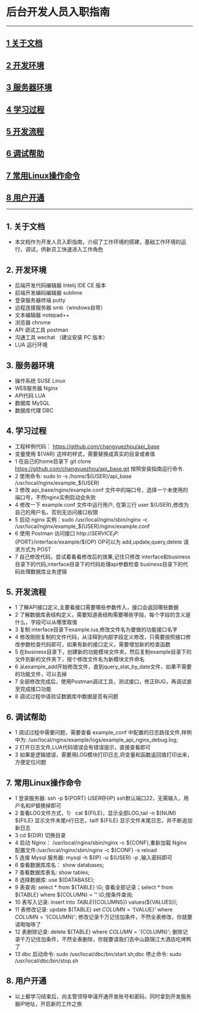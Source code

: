#  后台开发人员入职指南
-------------------
## [1 关于文档](#about_doc)
## [2 开发环境](#dev_env)
## [3 服务器环境](#service_env)
## [4 学习过程](#study_progress)
## [5 开发流程](#dev_progress)
## [6 调试帮助](#debug_progress)
## [7 常用Linux操作命令](#used_shell)
## [8 用户开通](#user_create)

-------------------
## 1. 关于文档 <a name="about_doc"/>
*   本文档作为开发人员入职指南，介绍了工作环境的搭建，基础工作环境的运行，调试，供新员工快速进入工作角色
   
## 2. 开发环境 <a name="dev_env"/>   
*   后端开发代码编辑器 Intelij IDE CE 版本
*   前端开发编码编辑器 sublime 
*   登录服务器终端  putty
*   远程连接服务器  smb（windows自带）
*   文本编辑器  notepad++
*   浏览器    chrome
*   API 调试工具  postman
*   沟通工具  wechat （建议安装 PC 版本）
*   LUA  运行环境
   
## 3. 服务器环境 <a name="service_env"/>  
*  操作系统     SUSE Linux
*  WEB服务器    Nginx
*  API代码      LUA
*  数据库       MySQL
*  数据库代理    DBC

## 4. 学习过程 <a name="study_progress"/>  
*  工程样例代码： https://github.com/changyuezhou/api_base
*  变量使用 ${VAR} 这样的样式，需要替换成真实的目录或者值
*  1 在自己的home目录下 git clone https://github.com/changyuezhou/api_base.git 按照安装指南运行命令.
*  2 使用命令: sudo ln -s /home/${USER}/api_base /usr/local/nginx/example_${USER}
*  3 修改 api_base/nginx/example.conf 文件中的端口号，选择一个未使用的端口号，不然nginx实例启动会失败
*  4 修改一下 example.conf 文件中运行用户, 在第三行 user  ${USER},修改为自己的用户名，否则无访问接口权限
*  5 启动 nginx 实例：sudo /usr/local/nginx/sbin/nginx -c /usr/local/nginx/example_${USER}/nginx/example.conf
*  6 使用 Postman 访问接口 http://${SERVICE_IP}:${PORT}/interface/example/${OP} OP可以为 add,update,query,delete
     请求方式为 POST 
*  7 自己修改代码，尝试着看看修改后的效果,记住只修改 interface和business目录下的代码,interface目录下的代码处理api参数检查
     business目录下的代码处理数据库业务逻辑    
     
## 5. 开发流程 <a name="dev_progress"/>
*  1  了解API接口定义,主要看接口需要哪些参数传入，接口会返回哪些数据
*  2  了解数据库表结构定义，需要知道表结构需要哪些字段，每个字段的含义是什么，字段可以从哪里取值
*  3  复制 interface目录下example.lua,修改文件名为要做的功能接口名字
*  4  修改刚刚复制的文件代码，从注释到内部字段定义修改，只需要按照接口修改参数检查代码即可，如果有新的接口定义，需要增加新的检查函数
*  5  在business目录下，创建新的功能模块文件夹，然后复制example目录下的文件到新的文件夹下，按个修改文件名为新模块文件命名
*  6  从example_add开始修改文件，直到query_stat_by_date文件，如果不需要的功能文件，可以去掉
*  7  全部修改完成后，使用Postman调试工具，测试接口，修正BUG，再调试直至完成接口功能
*  8  调试过程中请验证数据库中数据是否有问题      
     
## 6. 调试帮助 <a name="debug_progress"/>     
*  1  调试过程中需要问题，需要查看 example_conf 中配置的日志路径文件,样例中为: /usr/local/nginx/example/logs/example_api_nginx_debug.log;
*  2  打开日志文件,LUA代码错误会有错误提示，直接查看即可
*  3  如果是逻辑错误，需要用LOG模块打印日志,将变量和函数返回值打印出来，方便定位问题

## 7. 常用Linux操作命令 <a name="used_shell"/> 
*  1  登录服务器: ssh -p ${PORT} ${USER}@${IP} ssh默认端口22，无需输入，用户名和IP替换掉即可
*  2  查看LOG文件方式，1） cat ${FILE}，显示全部LOG,tail -n ${NUM} ${FILE} 显示文件末尾n行日志，tailf ${FILE} 显示文件末尾日志，并不断追加新日志
*  3  cd ${DIR} 切换目录
*  4  启动 Nginx： /usr/local/nginx/sbin/nginx -c ${CONF},重新加载 Nginx 配置文件:/usr/local/nginx/sbin/nginx -c ${CONF} -s reload
*  5  连接 Mysql 服务器: mysql -h ${IP} -u ${USER} -p ,输入密码即可
*  6  查看数据库库名： show databases;
*  7  查看数据库表名: show tables;
*  8  选择数据库: use ${DATABASE};
*  9  表查询: select * from ${TABLE} \G; 查看全部记录；select * from ${TABLE} where ${COLUMN} = '' \G;按条件查询;
*  10 表写入记录: insert into ${TABLE} (${COLUMNS}) values(${VALUES});
*  11 表修改记录: update ${TABLE} set ${COLUMN}='${VALUE}' where ${COLUMN}='${COLUMN}'; 修改记录千万记住加条件，不然全表修改，你就要请喝咖啡了
*  12 表删除记录: delete ${TABLE} where ${COLUMN}='${COLUMN}'; 删除记录千万记住加条件，不然全表删除，你就要请我们去中山路锦江大酒店吃烤鸭了
*  13 dbc 启动命令: sudo /usr/local/dbc/bin/start.sh;dbc 停止命令: sudo /usr/local/dbc/bin/stop.sh

## 8. 用户开通 <a name="user_create"/> 
*  以上都学习结束后，向主管领导申请开通开发账号和密码，同时拿到开发服务器IP地址，开启新的工作之旅